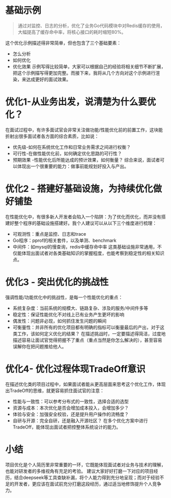 
# 基础示例
> 通过对监控、日志的分析，优化了业务Go代码模块中对Redis缓存的使用，大幅提高了缓存命中率，将核心接口的耗时缩短80%。

这个优化示例描述得非常简单，但也包含了三个基础要素：
- 怎么分析
- 如何优化
- 优化效果
示例写得比较简单，大家可以根据自己的经验将相关细节不断扩展，把这个示例描写得更加完整。而接下来，我将从几个方向对这个示例进行渲染，来达成更好的面试效果。
# 优化1-从业务出发，说清楚为什么要优化？
在面试过程中，有许多面试官会非常关注做功能/性能优化前的前置工作，这块能折射出很多面试者各方面的综合素质，比如说：
- 优先级-如何在系统优化工作和日常业务需求之间进行权衡？
- 可行性-在做性能优化前，如何确定优化思路的可行性？
- 预期效果 -性能优化后所能达成的预计效果，如何衡量？
综合来说，面试者可以体现出一个很重要的能力：做事前能规划好投入与产出。
# 优化2 - 搭建好基础设施，为持续优化做好铺垫
在性能优化中，有很多新人开发者会陷入一个陷阱：为了优化而优化，而并没有搭建好整个程序的基础设施搭建好。我个人建议可以从以下三个维度进行梳理：
- 可观测性：重点是监控、日志和trace
- Go程序：pprof的相关套件，以及单测、benchmark
- 中间件：如mysql的慢查询，redis中缓存命中率
这类基础设施非常通用，不仅能体现出面试者对各类基础知识的掌握程度，也能考察到稳定性的相关知识点。
# 优化3 - 突出优化的挑战性
强调性能/功能优化中的挑战性，是每一个性能优化的重点：
- 系统复杂度：当前系统的规模大、链路复杂、涉及的服务/中间件多等
- 稳定性：保证性能优化不对线上已有业务产生更坏的影响
- 偶发性：问题非必现，如何抓住发生问题的瞬间
- 可衡量性：并非所有的优化项目都有明确的指标可以衡量最后的产出，对于这类工作，该如何定义优化的结果？
在描述挑战时，一定要描述得简洁，过度地描述容易让面试官觉得把握不了重点（重点当然是你怎么解决的），甚至容易误解你在把问题推给他人。
# 优化4- 优化过程体现TradeOff意识
在描述优化类的项目过程中，如果面试者能从更高层面来思考这个优化工作，体现出TradeOff的思维，就更容易抓住面试官的注意：
- 性能与一致性：可以参考分布式的一致性，选择合适的选型
- 资源与成本：本次优化是否会增加成本投入，会增加多少？
- 体验与安全：加强安全校验，还是提升用户操作的流畅度？
- 自研与开源：完全自研，还是融入开源社区？
在多个优化方案中进行TradeOff，能体现出面试者把控整体系统设计的能力。
# 小结
项目优化是个人简历里非常重要的一环，它既能体现面试者对业务与技术的理解，也能对研发者的多维视角有充足的考验。
建议大家好好打磨一下对应的项目经历，结合deepseek等工具查缺补漏，将个人能力得到充分地呈现；而对于经验不足的开发者，更应该在面试前充分打磨这段经历，通过适当地修饰提升个人竞争力。
